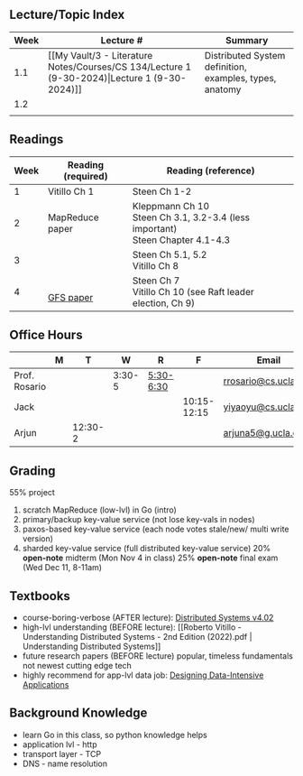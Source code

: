 ## Lecture/Topic Index

| Week | Lecture #                                                                                     | Summary                                                 |
| ---- | --------------------------------------------------------------------------------------------- | ------------------------------------------------------- |
| 1.1  | [[My Vault/3 - Literature Notes/Courses/CS 134/Lecture 1 (9-30-2024)\|Lecture 1 (9-30-2024)]] | Distributed System definition, examples, types, anatomy |
| 1.2  |                                                                                               |                                                         |
|      |                                                                                               |                                                         |
## Readings

| Week | Reading (required)                                                                                           | Reading (reference)                                                                 |
| ---- | ------------------------------------------------------------------------------------------------------------ | ----------------------------------------------------------------------------------- |
| 1    | Vitillo Ch 1                                                                                                 | Steen Ch 1-2                                                                        |
| 2    | MapReduce paper                                                                                              | Kleppmann Ch 10<br>Steen Ch 3.1, 3.2-3.4 (less important) <br>Steen Chapter 4.1-4.3 |
| 3    |                                                                                                              | Steen Ch 5.1, 5.2 <br>Vitillo Ch 8                                                  |
| 4    | <br>[GFS paper](https://static.googleusercontent.com/media/research.google.com/en//archive/gfs-sosp2003.pdf) | Steen Ch 7<br>Vitillo Ch 10 (see Raft leader election, Ch 9)                        |

## Office Hours

|               | M   | T       | W      | R                                                | F           | Email                | Office        |
| ------------- | --- | ------- | ------ | ------------------------------------------------ | ----------- | -------------------- | ------------- |
| Prof. Rosario |     |         | 3:30-5 | [5:30-6:30](https://ucla.zoom.us/my/ryanrosario) |             | rrosario@cs.ucla.edu | Boelter 3531A |
| Jack          |     |         |        |                                                  | 10:15-12:15 | yiyaoyu@cs.ucla.edu  | Boelter 3278  |
| Arjun         |     | 12:30-2 |        |                                                  |             | arjuna5@g.ucla.edu   | Boelter 3286  |

## Grading
55% project
1. scratch MapReduce (low-lvl) in Go (intro)
2. primary/backup key-value service (not lose key-vals in nodes)
3. paxos-based key-value service (each node votes stale/new/ multi write version)
4. sharded key-value service (full distributed key-value service)
20% **open-note** midterm (Mon Nov 4 in class)
25% **open-note** final exam (Wed Dec 11, 8-11am)
## Textbooks
- course-boring-verbose (AFTER lecture): [Distributed Systems v4.02](https://www.distributed-systems.net/index.php/books/ds4/ds4-ebook/)
- high-lvl understanding (BEFORE lecture): [[Roberto Vitillo - Understanding Distributed Systems - 2nd Edition (2022).pdf | Understanding Distributed Systems]]
- future research papers (BEFORE lecture)
	popular, timeless fundamentals not newest cutting edge tech
- highly recommend for app-lvl data job: [Designing Data-Intensive Applications](https://learning.oreilly.com/videos/designing-data-intensive-applications/9781663728289/)
## Background Knowledge
- learn Go in this class, so python knowledge helps
- application lvl - http
- transport layer - TCP
- DNS - name resolution